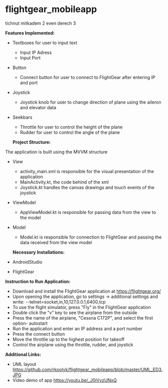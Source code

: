 # flightgear_mobileapp
tichnut mitkadem 2 even derech 3

**Features Implemented:**
* Textboxes for user to input text
  * Input IP Adress
  * Input Port 
* Button
  * Connect button for user to connect to FlightGear after entering IP and port
* Joystick 
  * Joystick knob for user to change direction of plane using the aileron and elevator data 
* Seekbars
  * Throttle for user to control the height of the plane 
  * Rudder for user to control the angle of the plane 
  
  **Project Structure:**

 The application is built using the MVVM structure 
 * View
   *  activity_main.xml is responsible for the visual presentation of the application 
   *  MainActivity.kt, the code behind of the xml
   * Joystick.kt handles the canvas drawings and touch events of the joystick
 * ViewModel
   *  AppViewModel.kt is responsible for passing data from the view to the model  
 * Model
   *  Model.kt is responsible for connection to FlightGear and passing the data received from the view model 
   
   **Necessary Installations:**
* AndroidStudio 
* FlightGear

**Instruction to Run Application:**
* Download and install the FlightGear application at https://flightgear.org/
* Upon opening the application, go to settings -> additional settings and write:
--telnet=socket,in,10,127.0.0.1,6400,tcp
* To use the flight simulator, press "Fly" in the FlightGear application 
* Double click the "v" key to see the airplane from the outside 
* Press the name of the airplane, "Cessna C172P", and select the first option- autostart
* Run the application and enter an IP address and a port number  
* Press the connect button
* Move the throttle up to the highest position for takeoff 
* Control the airplane using the throttle, rudder, and joystick 

**Additional Links:**
* UML layout https://github.com/rkoolyk/flightgear_mobileapp/blob/master/UML_ED3.JPG
* Video demo of app https://youtu.be/_J0iVvzUNxQ
